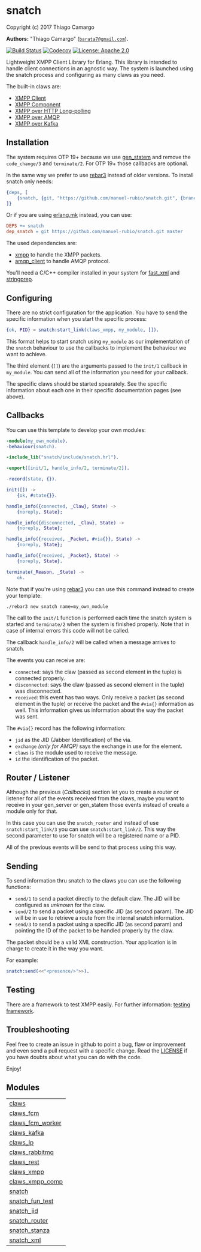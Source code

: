 

# snatch #

Copyright (c) 2017 Thiago Camargo

__Authors:__ "Thiago Camargo" ([`barata7@gmail.com`](mailto:barata7@gmail.com)).

[![Build Status](https://img.shields.io/travis/manuel-rubio/snatch/master.svg)](https://travis-ci.org/manuel-rubio/snatch)
[![Codecov](https://img.shields.io/codecov/c/github/manuel-rubio/snatch.svg)](https://codecov.io/gh/manuel-rubio/snatch)
[![License: Apache 2.0](https://img.shields.io/github/license/xmppjingle/snatch.svg)](https://raw.githubusercontent.com/xmppjingle/snatch/master/LICENSE)

Lightweight XMPP Client Library for Erlang. This library is intended to handle client connections in an agnostic way. The system is launched using the snatch process and configuring as many claws as you need.

The built-in claws are:

- [XMPP Client](http://github.com/manuel-rubio/snatch/blob/master/doc/how-to/claws_xmpp.md)
- [XMPP Component](http://github.com/manuel-rubio/snatch/blob/master/doc/how-to/claws_xmpp_comp.md)
- [XMPP over HTTP Long-polling](http://github.com/manuel-rubio/snatch/blob/master/doc/how-to/claws_lp.md)
- [XMPP over AMQP](http://github.com/manuel-rubio/snatch/blob/master/doc/how-to/claws_rabbitmq.md)
- [XMPP over Kafka](http://github.com/manuel-rubio/snatch/blob/master/doc/how-to/claws_kafka.md)

Installation
------------

The system requires OTP 19+ because we use [gen_statem](http://erlang.org/doc/design_principles/statem) and remove the `code_change/3` and `terminate/2`. For OTP 19+ those callbacks are optional.

In the same way we prefer to use [rebar3](http://www.rebar3.org) instead of older versions. To install snatch only needs:

```erlang
{deps, [
    {snatch, {git, "https://github.com/manuel-rubio/snatch.git", {branch, master}}}
]}
```

Or if you are using [erlang.mk](https://erlang.mk) instead, you can use:

```Makefile
DEPS += snatch
dep_snatch = git https://github.com/manuel-rubio/snatch.git master
```

The used dependencies are:

- [xmpp](https://github.com/processone/xmpp) to handle the XMPP packets.
- [amqp_client](https://github.com/jbrisbin/amqp_client) to handle AMQP protocol.

You'll need a C/C++ compiler installed in your system for [fast_xml](https://github.com/processone/fast_xml) and [stringprep](https://github.com/processone/stringprep).

Configuring
-----------

There are no strict configuration for the application. You have to send the specific information when you start the specific process:

```erlang
{ok, PID} = snatch:start_link(claws_xmpp, my_module, []).
```

This format helps to start snatch using `my_module` as our implementation of the `snatch` behaviour to use the callbacks to implement the behaviour we want to achieve.

The third element (`[]`) are the arguments passed to the `init/1` callback in `my_module`. You can send all of the information you need for your callback.

The specific claws should be started spearately. See the specific information about each one in their specific documentation pages (see above).

Callbacks
---------

You can use this template to develop your own modules:

```erlang
-module(my_own_module).
-behaviour(snatch).

-include_lib("snatch/include/snatch.hrl").

-export([init/1, handle_info/2, terminate/2]).

-record(state, {}).

init([]) ->
    {ok, #state{}}.

handle_info({connected, _Claw}, State) ->
    {noreply, State};

handle_info({disconnected, _Claw}, State) ->
    {noreply, State};

handle_info({received, _Packet, #via{}}, State) ->
    {noreply, State};

handle_info({received, _Packet}, State) ->
    {noreply, State}.

terminate(_Reason, _State) ->
    ok.
```

Note that if you're using [rebar3](https://rebar3.org) you can use this command instead to create your template:

```
./rebar3 new snatch name=my_own_module
```

The call to the `init/1` function is performed each time the snatch system is started and `terminate/2` when the system is finished properly. Note that in case of internal errors this code will not be called.

The callback `handle_info/2` will be called when a message arrives to snatch.

The events you can receive are:

- `connected`: says the claw (passed as second element in the tuple) is connected properly.
- `disconnected`: says the claw (passed as second element in the tuple) was disconnected.
- `received`: this event has two ways. Only receive a packet (as second element in the tuple) or receive the packet and the `#via{}` information as well. This information gives us information about the way the packet was sent.

The `#via{}` record has the following information:

- `jid` as the JID (Jabber Identification) of the via.
- `exchange` *(only for AMQP)* says the exchange in use for the element.
- `claws` is the module used to receive the message.
- `id` the identification of the packet.

Router / Listener
-----------------

Although the previous (*Callbacks*) section let you to create a router or listener for all of the events received from the claws, maybe you want to receive in your gen_server or gen_statem those events instead of create a module only for that.

In this case you can use the `snatch_router` and instead of use `snatch:start_link/3` you can use `snatch:start_link/2`. This way the second parameter to use for snatch will be a registered name or a PID.

All of the previous events will be send to that process using this way.

Sending
-------

To send information thru snatch to the claws you can use the following functions:

- `send/1` to send a packet directly to the default claw. The JID will be configured as *unknown* for the claw.
- `send/2` to send a packet using a specific JID (as second param). The JID will be in use to retrieve a route from the internal snatch information.
- `send/3` to send a packet using a specific JID (as second param) and pointing the ID of the packet to be handled properly by the claw.

The packet should be a valid XML construction. Your application is in charge to create it in the way you want.

For example:

```erlang
snatch:send(<<"<presence/>">>).
```

Testing
-------

There are a framework to test XMPP easily. For further information: [testing framework](http://github.com/manuel-rubio/snatch/blob/master/doc/testing.md).

Troubleshooting
---------------

Feel free to create an issue in github to point a bug, flaw or improvement and even send a pull request with a specific change. Read the [LICENSE](http://github.com/manuel-rubio/snatch/blob/master/doc/LICENSE) if you have doubts about what you can do with the code.

Enjoy!


## Modules ##


<table width="100%" border="0" summary="list of modules">
<tr><td><a href="http://github.com/manuel-rubio/snatch/blob/master/doc/claws.md" class="module">claws</a></td></tr>
<tr><td><a href="http://github.com/manuel-rubio/snatch/blob/master/doc/claws_fcm.md" class="module">claws_fcm</a></td></tr>
<tr><td><a href="http://github.com/manuel-rubio/snatch/blob/master/doc/claws_fcm_worker.md" class="module">claws_fcm_worker</a></td></tr>
<tr><td><a href="http://github.com/manuel-rubio/snatch/blob/master/doc/claws_kafka.md" class="module">claws_kafka</a></td></tr>
<tr><td><a href="http://github.com/manuel-rubio/snatch/blob/master/doc/claws_lp.md" class="module">claws_lp</a></td></tr>
<tr><td><a href="http://github.com/manuel-rubio/snatch/blob/master/doc/claws_rabbitmq.md" class="module">claws_rabbitmq</a></td></tr>
<tr><td><a href="http://github.com/manuel-rubio/snatch/blob/master/doc/claws_rest.md" class="module">claws_rest</a></td></tr>
<tr><td><a href="http://github.com/manuel-rubio/snatch/blob/master/doc/claws_xmpp.md" class="module">claws_xmpp</a></td></tr>
<tr><td><a href="http://github.com/manuel-rubio/snatch/blob/master/doc/claws_xmpp_comp.md" class="module">claws_xmpp_comp</a></td></tr>
<tr><td><a href="http://github.com/manuel-rubio/snatch/blob/master/doc/snatch.md" class="module">snatch</a></td></tr>
<tr><td><a href="http://github.com/manuel-rubio/snatch/blob/master/doc/snatch_fun_test.md" class="module">snatch_fun_test</a></td></tr>
<tr><td><a href="http://github.com/manuel-rubio/snatch/blob/master/doc/snatch_jid.md" class="module">snatch_jid</a></td></tr>
<tr><td><a href="http://github.com/manuel-rubio/snatch/blob/master/doc/snatch_router.md" class="module">snatch_router</a></td></tr>
<tr><td><a href="http://github.com/manuel-rubio/snatch/blob/master/doc/snatch_stanza.md" class="module">snatch_stanza</a></td></tr>
<tr><td><a href="http://github.com/manuel-rubio/snatch/blob/master/doc/snatch_xml.md" class="module">snatch_xml</a></td></tr></table>

